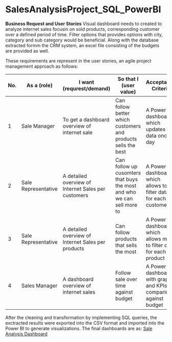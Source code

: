 # SalesAnalysisProject_SQL_PowerBI

**Business Request and User Stories**
Visual dashboard needs to created to analyze internet sales focusin on sold products, corresponding customer over a defined period of time. Filter options that provides options with city, category and sub category would be beneficial. Along with the database extracted formm the CRM system, an excel file consisting of the budgets are provided as well.

These requirements are represent in the user stories, an agile project management approach as follows:

| No. | As a (role) | I want (requrest/demand) | So that I (user value) | Acceptance Criteria |
| --- | ---         | ---                      | ---                    | ---                 |
| 1   | Sale Manager |To get a dashboard overview of internet sale | Can follow better which customers and products sells the best | A Power BI dashboard which updates data once a day
| 2   | Sale Representative | A detailed overview of Internet Sales per customers | Can follow up cusomters that buys the most and who we can sell more to | A Power BI dashboard which allows to filter data for each customer
| 3   | Sale Representative | A detailed overview of Internet Sales per products | Can follow products that sells the most | A Power BI dashboard which allows me to filter data for each product
| 4   | Sales Manager |A dashboard overview of internet sales | Follow sale over time against budget | A Power BI dashboard with graphs and KPIs comparing against budget

After the cleaning and transformation by implementing SQL queries, the exctracted results were exported into the CSV format and imported into the Power BI to generate visualizations. The final dashboards are as: [Sale Analysis Dashboard](https://app.powerbi.com/reportEmbed?reportId=45c39f04-6779-49b5-95a2-65f531b873b3&autoAuth=true&ctid=d02378ec-1688-46d5-8540-1c28b5f470f6&config=eyJjbHVzdGVyVXJsIjoiaHR0cHM6Ly93YWJpLXNvdXRoLWVhc3QtYXNpYS1yZWRpcmVjdC5hbmFseXNpcy53aW5kb3dzLm5ldC8ifQ%3D%3D)
